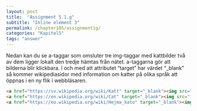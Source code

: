 ```yaml
---
layout: post
title:  "Assignment 5.1.g"
subtitle: "Inline element 3"
permalink: /chapter105/assignment1g/
categories: "Kapitel5"
tags: "answer"
---
```

Nedan kan du se a-taggar som omsluter tre img-taggar med kattbilder två av dem ligger lokalt den tredje hämtas från nätet. a-taggarna gör att bilderna blir klickbara. I och med att attributet “target” har värdet “_blank” så kommer wikipediasidor med information om katter på olika språk att öppnas i en ny flik i webbläsaren.
```html
<a href="https://sv.wikipedia.org/wiki/Katt" target="_blank"><img src="images/katt.jpg" alt="katt"></a>
<a href="https://en.wikipedia.org/wiki/Cat" target="_blank"><img src="images/katt.jpg"  alt="katt"></a>
<a href="https://eo.wikipedia.org/wiki/Hejma_kato" target="_blank"><img src="http://www.triggerphoto.se/common/getimage.php?size=256&grp=_public_&id=22757"  alt="katt"></a>
```
